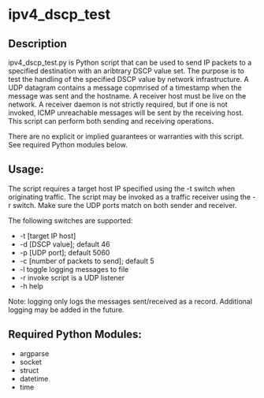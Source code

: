 # ipv4_dscp_test

## Description
ipv4_dscp_test.py is Python script that can be used to send IP packets to a specified destination with an aribtrary DSCP value set.
The purpose is to test the handling of the specified DSCP value by network infrastructure.
A UDP datagram contains a message copmrised of a timestamp when the message was sent and the hostname.
A receiver host must be live on the network.
A receiver daemon is not strictly required, but if one is not invoked, ICMP unreachable messages will be sent by the receiving host.
This script can perform both sending and receiving operations.

There are no explicit or implied guarantees or warranties with this script. See required Python modules below.

## Usage:
The script requires a target host IP specified using the -t switch when originating traffic.
The script may be invoked as a traffic receiver using the -r switch.
Make sure the UDP ports match on both sender and receiver.

The following switches are supported:
- -t [target IP host]
- -d [DSCP value]; default 46
- -p [UDP port]; default 5060
- -c [number of packets to send]; default 5
- -l toggle logging messages to file
- -r invoke script is a UDP listener
- -h help

Note: logging only logs the messages sent/received as a record. Additional logging may be added in the future.

## Required Python Modules:
- argparse
- socket
- struct
- datetime
- time
